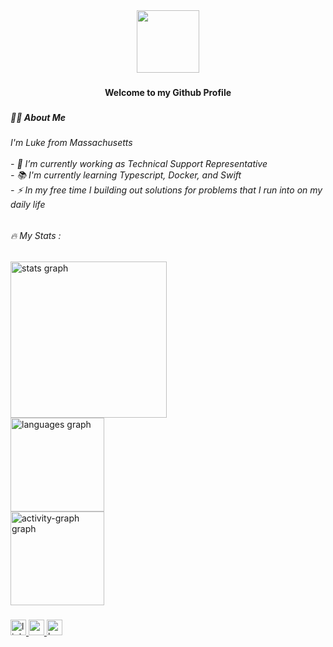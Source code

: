<div align="center">
  <img height="100" src="https://media0.giphy.com/media/v1.Y2lkPTc5MGI3NjExdTl5cjhpc3F1eWxia2JzaXJ0NW03ZW1kc2s0dDJheTZua2VlaWZtOSZlcD12MV9pbnRlcm5hbF9naWZfYnlfaWQmY3Q9Zw/n6mRXWDrUP344MpVGw/giphy.gif"  />
</div>

###

<h4 align="center">Welcome to my Github Profile</h4>

###

<h5 align="left">👩‍💻  About Me</h5>

###

<h6 align="left">I'm Luke from Massachusetts<br><br>- 🔭 I’m currently working as Technical Support Representative<br>- 📚 I'm currently learning Typescript, Docker, and Swift<br>- ⚡ In my free time I building out solutions for problems that I run into on my daily life</h6>

###

<h6 align="left">🔥   My Stats :</h6>

###

<div align="left">
  <img src="https://github-readme-stats.vercel.app/api?username=luke-jodice&hide_title=false&hide_rank=false&show_icons=true&include_all_commits=true&count_private=true&disable_animations=false&theme=dracula&locale=en&hide_border=false&order=1" height="250" alt="stats graph" /> <br>
  <img src="https://github-readme-stats.vercel.app/api/top-langs?username=luke-jodice&locale=en&hide_title=true&layout=compact&card_width=320&langs_count=5&theme=rose_pine&hide_border=true&order=2" height="150" alt="languages graph" /> <br>
  <img src="https://github-readme-activity-graph.vercel.app/graph?username=luke-jodice&theme=github-dark" height="150" alt="activity-graph graph"  />
</div>

###

<div align="left">
  <a href="https://www.linkedin.com/in/luke-jodice/" target="_blank">
    <img src="https://img.shields.io/static/v1?message=LinkedIn&logo=linkedin&label=&color=0077B5&logoColor=white&labelColor=&style=for-the-badge" height="25" alt="linkedin logo"  />
  </a>
  <a href="https://medium.com/@jodiceluke" target="_blank">
    <img src="https://img.shields.io/static/v1?message=Medium&logo=medium&label=&color=12100E&logoColor=white&labelColor=&style=for-the-badge" height="25" alt="medium logo"  />
  </a>
  <a href="https://www.hackerrank.com/profile/jodiceluke" target="_blank">
    <img src="https://img.shields.io/static/v1?message=HackerRank&logo=hackerrank&label=&color=2EC866&logoColor=white&labelColor=&style=for-the-badge" height="25" alt="hackerrank logo"  />
  </a>
</div>

###
